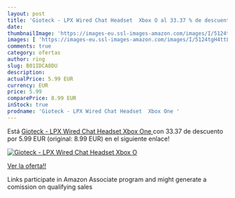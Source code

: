 ```yaml
---
layout: post
title: 'Gioteck - LPX Wired Chat Headset  Xbox O al 33.37 % de descuento'
date: 
thumbnailImage: 'https://images-eu.ssl-images-amazon.com/images/I/5124tgH4ttL._SL200_.jpg'
images: [ 'https://images-eu.ssl-images-amazon.com/images/I/5124tgH4ttL._SL200_.jpg' ]
comments: true
category: ofertas
author: ring
slug: B01IDCA8DU
description:
actualPrice: 5.99 EUR
currency: EUR
price: 5.99
comparePrice: 8.99 EUR
inStock: true
prodname: 'Gioteck - LPX Wired Chat Headset  Xbox One '
---
```


Está [Gioteck - LPX Wired Chat Headset  Xbox One ](https://www.amazon.es/dp/B01IDCA8DU/?tag=tolees-21) con 33.37 de descuento por 5.99 EUR (original: 8.99 EUR) en el siguiente enlace!

[![Gioteck - LPX Wired Chat Headset  Xbox O](https://images-eu.ssl-images-amazon.com/images/I/5124tgH4ttL._SL200_.jpg)](https://www.amazon.es/dp/B01IDCA8DU/?tag=tolees-21)

[Ver la oferta!!](https://www.amazon.es/dp/B01IDCA8DU/?tag=tolees-21)

Links participate in Amazon Associate program and might generate a comission on qualifying sales


